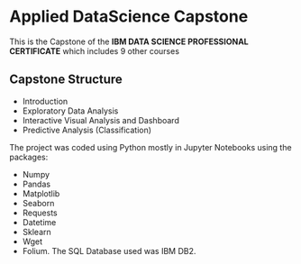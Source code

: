 # Applied DataScience Capstone
This is the Capstone of the **IBM DATA SCIENCE PROFESSIONAL CERTIFICATE** which includes 9 other courses

## Capstone Structure
- Introduction
- Exploratory Data Analysis 
- Interactive Visual Analysis and Dashboard
- Predictive Analysis (Classification)

The project was coded using Python mostly in Jupyter Notebooks using the packages:
- Numpy 
- Pandas 
- Matplotlib 
- Seaborn 
- Requests
- Datetime 
- Sklearn 
- Wget 
- Folium.
The SQL Database used was IBM DB2. 
